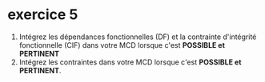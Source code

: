 # exercice 5

1. Intégrez les dépendances fonctionnelles (DF) et la contrainte d'intégrité fonctionnelle (CIF) dans votre MCD lorsque c'est **POSSIBLE et PERTINENT**
2. Intégrez les contraintes dans votre MCD lorsque c'est **POSSIBLE et PERTINENT**.